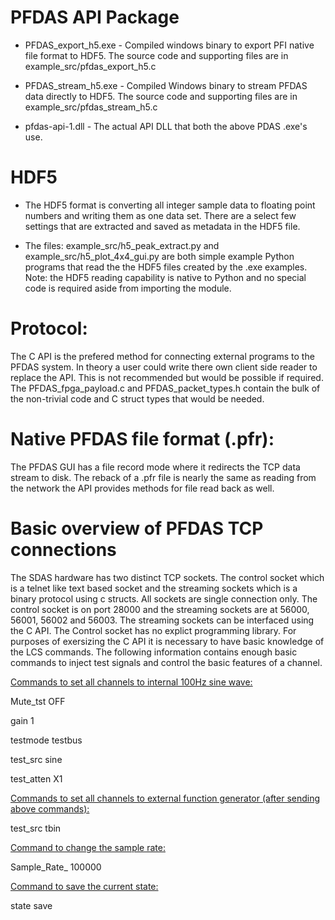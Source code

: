 # PFDAS API Package

* PFDAS_export_h5.exe - Compiled windows binary to export PFI native file format to HDF5. The source code and supporting files are in example_src/pfdas_export_h5.c

* PFDAS_stream_h5.exe - Compiled Windows binary to stream PFDAS data directly to HDF5. The source code and supporting files are in example_src/pfdas_stream_h5.c

* pfdas-api-1.dll - The actual API DLL that both the above PDAS .exe's use.

# HDF5

* The HDF5 format is converting all integer sample data to floating point numbers and writing them as one data set. There are a select few settings that are extracted and saved as metadata in the HDF5 file.

* The files: example_src/h5_peak_extract.py and example_src/h5_plot_4x4_gui.py are both simple example Python programs that read the the HDF5 files created by the .exe examples. Note: the HDF5 reading capability is native to Python and no special code is required aside from importing the module.

# Protocol:

The C API is the prefered method for connecting external programs to the PFDAS system. In theory a user could write there own client side reader to replace the API. This is not recommended but would be possible if required. The PFDAS_fpga_payload.c and PFDAS_packet_types.h contain the bulk of the non-trivial code and C struct types that would be needed.

# Native PFDAS file format (.pfr):

The PFDAS GUI has a file record mode where it redirects the TCP data stream to disk. The reback of a .pfr file is nearly the same as reading from the network the API provides methods for file read back as well.

# Basic overview of PFDAS TCP connections

The SDAS hardware has two distinct TCP sockets. The control socket which is a telnet like text based socket and the streaming sockets which is a binary protocol using c structs. All sockets are single connection only. The control socket is on port 28000 and the streaming sockets are at 56000, 56001, 56002 and 56003. The streaming sockets can be interfaced using the C API. The Control socket has no explict programming library.   For purposes of exersizing the C API it is necessary to have basic knowledge of the LCS commands. The following information contains enough basic commands to inject test signals and control the basic features of a channel.

<u>Commands to set all channels to internal 100Hz sine wave:</u>

Mute_tst OFF

gain 1

testmode testbus

test_src sine

test_atten X1

<u>Commands to set all channels to external function generator (after sending above commands):</u>

test_src tbin

<u>Command to change the sample rate:</u>

Sample_Rate_ 100000

<u>Command to save the current state:</u>

state save
